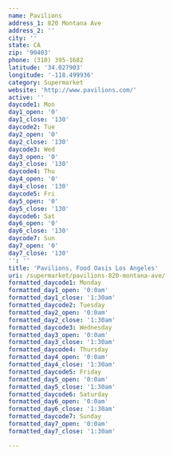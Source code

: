 ```yaml
---
name: Pavilions
address_1: 820 Montana Ave
address_2: ''
city: ''
state: CA
zip: '90403'
phone: (310) 395-1682
latitude: '34.027903'
longitude: '-118.499936'
category: Supermarket
website: 'http://www.pavilions.com/'
active: ''
daycode1: Mon
day1_open: '0'
day1_close: '130'
daycode2: Tue
day2_open: '0'
day2_close: '130'
daycode3: Wed
day3_open: '0'
day3_close: '130'
daycode4: Thu
day4_open: '0'
day4_close: '130'
daycode5: Fri
day5_open: '0'
day5_close: '130'
daycode6: Sat
day6_open: '0'
day6_close: '130'
daycode7: Sun
day7_open: '0'
day7_close: '130'
'': ''
title: 'Pavilions, Food Oasis Los Angeles'
uri: /supermarket/pavilions-820-montana-ave/
formatted_daycode1: Monday
formatted_day1_open: '0:0am'
formatted_day1_close: '1:30am'
formatted_daycode2: Tuesday
formatted_day2_open: '0:0am'
formatted_day2_close: '1:30am'
formatted_daycode3: Wednesday
formatted_day3_open: '0:0am'
formatted_day3_close: '1:30am'
formatted_daycode4: Thursday
formatted_day4_open: '0:0am'
formatted_day4_close: '1:30am'
formatted_daycode5: Friday
formatted_day5_open: '0:0am'
formatted_day5_close: '1:30am'
formatted_daycode6: Saturday
formatted_day6_open: '0:0am'
formatted_day6_close: '1:30am'
formatted_daycode7: Sunday
formatted_day7_open: '0:0am'
formatted_day7_close: '1:30am'

---
```

